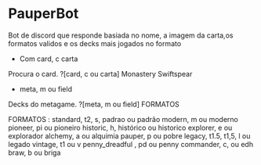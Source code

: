 # PauperBot

Bot de discord que responde basiada no nome, a imagem da carta,os formatos validos e os decks mais jogados no formato

- Com card, c carta

Procura o card. ?[card, c ou carta] Monastery Swiftspear

- meta, m ou field

Decks do metagame. ?[meta, m ou field] FORMATOS

FORMATOS :
standard, t2, s, padrao ou padrão
modern, m ou moderno
pioneer, pi ou pioneiro
historic, h, histórico ou historico
explorer, e ou explorador
alchemy, a ou alquimia
pauper, p ou pobre
legacy, t1.5, t1,5, l ou legado
vintage, t1 ou v
penny_dreadful , pd ou penny
commander, c, ou edh
braw, b ou briga